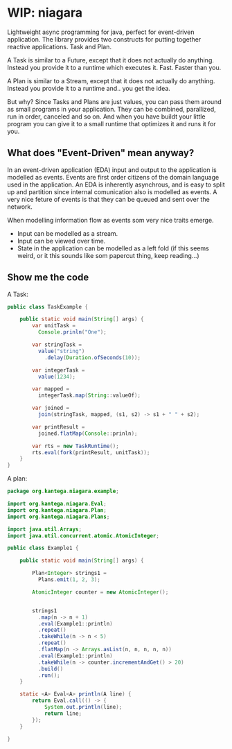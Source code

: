# WIP: niagara
Lightweight async programming for java, perfect for event-driven application. The library provides two constructs for
putting together reactive applications. Task and Plan.

A Task is similar to a Future, except that it does not actually do anything. Instead you provide it to a runtime which executes it. Fast. Faster than you.

A Plan is similar to a Stream, except that it does not actually do anything. Instead you provide it to a runtime and.. you get the idea.

But why?
Since Tasks and Plans are just values, you can pass them around as small programs in your application. They can be combined, parallized, run in order, canceled and so on. And when you have buildt your little program you can give it to a small runtime that optimizes it and runs it for you.




## What does "Event-Driven" mean anyway?

In an event-driven application (EDA) input and output to the application is modelled as events.
Events are first order citizens of the domain language used in the application. An EDA is inherently
asynchrous, and is easy to split up and partition since internal comunication also is modelled as events.
A very nice feture of events is that they can be queued and sent over the network. 

When modelling information flow as events som very nice traits emerge. 
 * Input can be modelled as a stream.
 * Input can be viewed over time.
 * State in the application can be modelled as a left fold (if this seems weird, or it this sounds like som papercut thing, keep reading...)



## Show me the code
A Task:
```java
public class TaskExample {

    public static void main(String[] args) {
        var unitTask =
          Console.prinln("One");

        var stringTask =
          value("string")
            .delay(Duration.ofSeconds(10));

        var integerTask =
          value(1234);

        var mapped =
          integerTask.map(String::valueOf);

        var joined =
          join(stringTask, mapped, (s1, s2) -> s1 + " " + s2);

        var printResult =
          joined.flatMap(Console::prinln);

        var rts = new TaskRuntime();
        rts.eval(fork(printResult, unitTask));
    }
}

```
A plan:
```java
package org.kantega.niagara.example;

import org.kantega.niagara.Eval;
import org.kantega.niagara.Plan;
import org.kantega.niagara.Plans;

import java.util.Arrays;
import java.util.concurrent.atomic.AtomicInteger;

public class Example1 {

    public static void main(String[] args) {

        Plan<Integer> strings1 =
          Plans.emit(1, 2, 3);

        AtomicInteger counter = new AtomicInteger();


        strings1
          .map(n -> n + 1)
          .eval(Example1::println)
          .repeat()
          .takeWhile(n -> n < 5)
          .repeat()
          .flatMap(n -> Arrays.asList(n, n, n, n, n))
          .eval(Example1::println)
          .takeWhile(n -> counter.incrementAndGet() > 20)
          .build()
          .run();
    }

    static <A> Eval<A> println(A line) {
        return Eval.call(() -> {
            System.out.println(line);
            return line;
        });
    }

}
```





